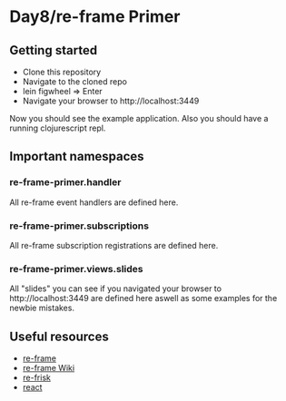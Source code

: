 # Day8/re-frame Primer


## Getting started
* Clone this repository
* Navigate to the cloned repo
* lein figwheel => Enter
* Navigate your browser to http://localhost:3449

Now you should see the example application. Also you should have a running clojurescript repl.

## Important namespaces
### re-frame-primer.handler
All re-frame event handlers are defined here.
### re-frame-primer.subscriptions
All re-frame subscription registrations are defined here.
### re-frame-primer.views.slides
All "slides" you can see if you navigated your browser to http://localhost:3449 are defined here aswell as some examples for the newbie mistakes.

## Useful resources
* [re-frame]("https://github.com/Day8/re-frame")
* [re-frame Wiki]("https://github.com/Day8/re-frame/wiki")
* [re-frisk]("https://github.com/flexsurfer/re-frisk")
* [react]("https://facebook.github.io/react/")

